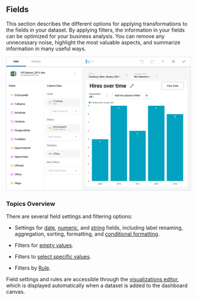 ## Fields

This section describes the different options for applying
transformations to the fields in your dataset. By applying filters, the
information in your fields can be optimized for your business analysis.
You can remove any unnecessary noise, highlight the most valuable
aspects, and summarize information in many useful ways.

![Field-Rules-Settings.png](images/Field-Rules-Settings.png)

### Topics Overview

There are several field settings and filtering options:

  - Settings for [date](field-settings.html#date-fields),
    [numeric](field-settings.html#numeric-fields), and
    [string](field-settings.html#abc-fields) fields, including label
    renaming, aggregation, sorting, formatting, and [conditional formatting](conditional-formatting.md).

  - Filters for [empty values](field-filters-rules.html#empty-values).

  - Filters to [select specific values](field-filters-rules.html#select-values).

  - Filters by [Rule](field-filters-rules.html#rules).

Field settings and rules are accessible through the [visualizations editor](visualizations-editor.md), which is displayed automatically when a
dataset is added to the dashboard canvas.

